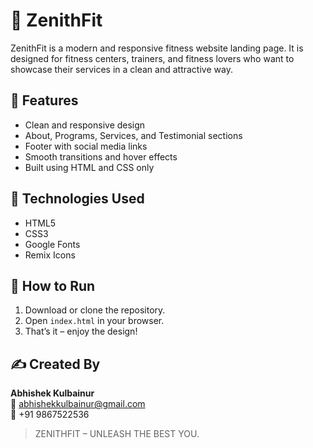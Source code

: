 # 🌟 ZenithFit

ZenithFit is a modern and responsive fitness website landing page. It is designed for fitness centers, trainers, and fitness lovers who want to showcase their services in a clean and attractive way.

## 🚀 Features

- Clean and responsive design
- About, Programs, Services, and Testimonial sections
- Footer with social media links
- Smooth transitions and hover effects
- Built using HTML and CSS only

## 🔧 Technologies Used

- HTML5
- CSS3
- Google Fonts
- Remix Icons

## 📁 How to Run

1. Download or clone the repository.
2. Open `index.html` in your browser.
3. That’s it – enjoy the design!

## ✍️ Created By

**Abhishek Kulbainur**  
📧 abhishekkulbainur@gmail.com  
📱 +91 9867522536

> ZENITHFIT – UNLEASH THE BEST YOU.

